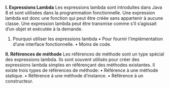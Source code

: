 **I.	**Expressions Lambda****
Les expressions lambda sont introduites dans Java 8 et sont utilisées dans la programmation fonctionnelle. Une expression lambda est donc une fonction qui peut être créée sans appartenir à aucune classe. Une expression lambda peut être transmise comme s’il s’agissait d’un objet et exécutée à la demande.
1.	Pourquoi utiliser les expressions lambda
   •	Pour fournir l’implémentation d’une interface fonctionnelle.
   •	Moins de code.

**II.	Références de méthode**
Les références de méthode sont un type spécial des expressions lambda. Ils sont souvent utilisés pour créer des expressions lambda simples en référençant des méthodes existantes.
Il existe trois types de références de méthode:
     •	Référence à une méthode statique.
     •	Référence à une méthode d’instance.
     •	Référence à un constructeur.
     
